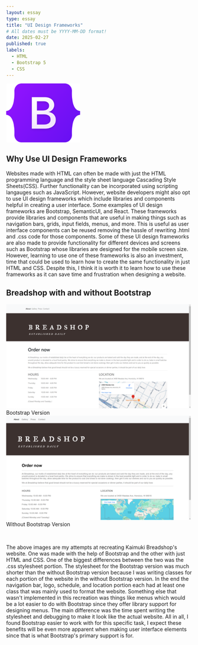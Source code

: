```yaml
---
layout: essay
type: essay
title: "UI Design Frameworks"
# All dates must be YYYY-MM-DD format!
date: 2025-02-27
published: true
labels:
  - HTML
  - Bootstrap 5
  - CSS
---
```


<img width="200px" class="rounded float-start pe-4" src="../img/ui_design_frameworks/bootstrap_logo.png">

## Why Use UI Design Frameworks

Websites made with HTML can often be made with just the HTML programming language and the style sheet language Cascading Style Sheets(CSS). Further functionality can be incorporated using scripting langauges such as JavaScript. However, website developers might also opt to use UI design frameworks which include libraries and components helpful in creating a user interface. Some examples of UI design frameworks are Bootstrap, SemanticUI, and React. These frameworks provide libraries and components that are useful in making things such as navigation bars, grids, input fields, menus, and more. This is useful as user interface components can be reused removing the hassle of rewriting .html and .css code for those components. Some of these UI design frameworks are also made to provide functionality for different devices and screens such as Bootstrap whose libraries are designed for the mobile screen size. However, learning to use one of these frameworks is also an investment, time that could be used to learn how to create the same functionality in just HTML and CSS. Despite this, I think it is worth it to learn how to use these frameworks as it can save time and frustration when designing a website.

## Breadshop with and without Bootstrap

<p float="left">
  <img width="500px" class="rounded p-4" src="../img/ui_design_frameworks/breadshop_bootstrap.png"> Bootstrap Version
  <br>
  <img width="500px" class="rounded p-4" src="../img/ui_design_frameworks/breadshop_no_bootstrap.png"> Without Bootstrap Version
</p>
<br>

The above images are my attempts at recreating Kaimuki Breadshop's website. One was made with the help of Bootstrap and the other with just HTML and CSS. One of the biggest differences between the two was the .css stylesheet portion. The stylesheet for the Bootstrap version was much shorter than the without Bootstrap version because I was writing classes for each portion of the website in the without Bootstrap version. In the end the navigation bar, logo, schedule, and location portion each had at least one class that was mainly used to format the website. Something else that wasn't implemented in this recreation was things like menus which would be a lot easier to do with Bootstrap since they offer library support for designing menus. The main difference was the time spent writing the stylesheet and debugging to make it look like the actual website. All in all, I found Bootstrap easier to work with for this specific task, I expect these benefits will be even more apparent when making user interface elements since that is what Bootstrap's primary support is for.
